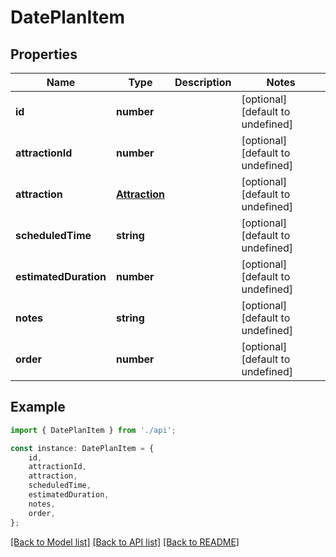 # DatePlanItem


## Properties

Name | Type | Description | Notes
------------ | ------------- | ------------- | -------------
**id** | **number** |  | [optional] [default to undefined]
**attractionId** | **number** |  | [optional] [default to undefined]
**attraction** | [**Attraction**](Attraction.md) |  | [optional] [default to undefined]
**scheduledTime** | **string** |  | [optional] [default to undefined]
**estimatedDuration** | **number** |  | [optional] [default to undefined]
**notes** | **string** |  | [optional] [default to undefined]
**order** | **number** |  | [optional] [default to undefined]

## Example

```typescript
import { DatePlanItem } from './api';

const instance: DatePlanItem = {
    id,
    attractionId,
    attraction,
    scheduledTime,
    estimatedDuration,
    notes,
    order,
};
```

[[Back to Model list]](../README.md#documentation-for-models) [[Back to API list]](../README.md#documentation-for-api-endpoints) [[Back to README]](../README.md)
